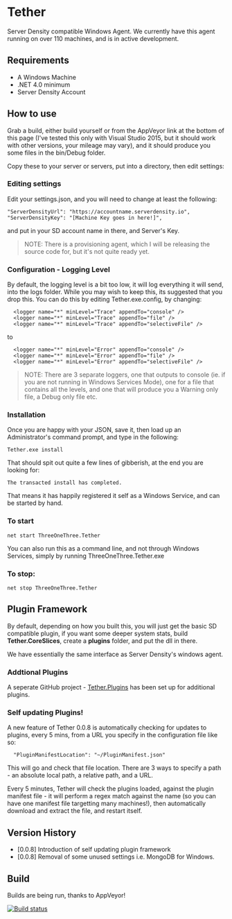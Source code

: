 # Tether
Server Density compatible Windows Agent. We currently have this agent running on over 110 machines, and is in active development.

## Requirements

- A Windows Machine
- .NET 4.0 minimum
- Server Density Account

## How to use

Grab a build, either build yourself or from the AppVeyor link at the bottom of this page (I've tested this only with Visual Studio 2015, but it should work with other versions, your mileage may vary), and it should produce you some files in the bin/Debug folder. 

Copy these to your server or servers, put into a directory, then edit settings: 

### Editing settings

Edit your settings.json, and you will need to change at least the following:

    "ServerDensityUrl": "https://accountname.serverdensity.io",
    "ServerDensityKey": "[Machine Key goes in here!]",

and put in your SD account name in there, and Server's Key.

> NOTE: There is a provisioning agent, which I will be releasing the source code for, but it's not quite ready yet.

### Configuration - Logging Level

By default, the logging level is a bit too low, it will log everything it will send, into the logs folder. While you may wish to keep this, its suggested that you drop this. You can do this by editing Tether.exe.config, by changing:

      <logger name="*" minLevel="Trace" appendTo="console" />
      <logger name="*" minLevel="Trace" appendTo="file" />
      <logger name="*" minLevel="Trace" appendTo="selectiveFile" />

to

      <logger name="*" minLevel="Error" appendTo="console" />
      <logger name="*" minLevel="Error" appendTo="file" />
      <logger name="*" minLevel="Error" appendTo="selectiveFile" />

> NOTE: There are 3 separate loggers, one  that outputs to console (ie. if you are not running in Windows Services Mode), one for a file that contains all the levels, and one that will produce you a Warning only file, a Debug only file etc.

### Installation

Once you are happy with your JSON, save it, then load up an Administrator's command prompt, and type in the following:

    Tether.exe install

That should spit out quite a few lines of gibberish, at the end you are looking for:

	The transacted install has completed.

That means it has happily registered it self as a Windows Service, and can be started by hand.

### To start

	net start ThreeOneThree.Tether

You can also run this as a command line, and not through Windows Services, simply by running ThreeOneThree.Tether.exe

### To stop:

	net stop ThreeOneThree.Tether

## Plugin Framework

By default, depending on how you built this, you will just get the basic SD compatible plugin, if you want some deeper system stats, build **Tether.CoreSlices**, create a **plugins** folder, and put the dll in there.

We have essentially the same interface as Server Density's windows agent. 

### Addtional Plugins

A seperate GitHub project - [Tether.Plugins](https://github.com/surgicalcoder/Tether.Plugins) has been set up for additional plugins.

### Self updating Plugins!

A new feature of Tether 0.0.8 is automatically checking for updates to plugins, every 5 mins, from a URL you specify in the configuration file like so:

      "PluginManifestLocation": "~/PluginManifest.json"
      
This will go and check that file location. There are 3 ways to specify a path - an absolute local path, a relative path, and a URL.

Every 5 minutes, Tether will check the plugins loaded, against the plugin manifest file - it will perform a regex match against the name (so you can have one manifest file targetting many machines!), then automatically download and extract the file, and restart itself.

## Version History


* [0.0.8] Introduction of self updating plugin framework
* [0.0.8] Removal of some unused settings i.e. MongoDB for Windows.

## Build
Builds are being run, thanks to AppVeyor!

[![Build status](https://ci.appveyor.com/api/projects/status/0a6937115b1hwdtv?svg=true)](https://ci.appveyor.com/project/surgicalcoder/tether)
